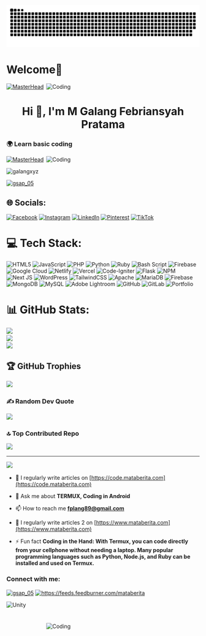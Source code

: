 ![snake_gif](https://github.com/MeghnaS21/MeghnaS21/blob/output/github-snake-dark.svg)

# Welcome🚀
<a href ="https://galang.xyz"><img align="right" alt="Coding" width="400" src="https://i.pinimg.com/originals/16/d0/a8/16d0a81b9f38ea3838abcbc0da83c9f0.gif"></a>

[![MasterHead](https://i.pinimg.com/originals/9f/9a/30/9f9a300c5fb90f5e6a81ab8775d3026a.gif)](https://galang.xyz)

<h1 align="center">Hi 👋, I'm M Galang Febriansyah Pratama</h1>

<h3>🌍 Learn basic coding</h3>
<a href ="https://galang.xyz"><img align="right" alt="Coding" width="400" src="https://i.pinimg.com/originals/e2/82/42/e282424b2847885602230435e6aff1cc.gif"></a>

[![MasterHead](https://i.pinimg.com/originals/17/28/5f/17285fc448d970cdd53b1b3ba11d7e66.gif)](https://galang.xyz)

<p align="left"> <img src="https://komarev.com/ghpvc/?username=galangxyz&label=Profile%20views&color=0e75b6&style=flat" alt="galangxyz" /> </p>

<p align="left"> <a href="https://twitter.com/gsap_05" target="blank"><img src="https://img.shields.io/twitter/follow/gsap_05?logo=twitter&style=for-the-badge" alt="gsap_05" /></a> </p>


## 🌐 Socials:
[![Facebook](https://img.shields.io/badge/Facebook-%231877F2.svg?logo=Facebook&logoColor=white)](https://facebook.com/https://www.facebook.com/fathir.bimo.7?mibextid=ZbWKwL) [![Instagram](https://img.shields.io/badge/Instagram-%23E4405F.svg?logo=Instagram&logoColor=white)](https://instagram.com/https://www.instagram.com/galngfp) [![LinkedIn](https://img.shields.io/badge/LinkedIn-%230077B5.svg?logo=linkedin&logoColor=white)](https://linkedin.com/in/https://www.linkedin.com/in/galang-febriansyah-pratama-17035b32b) [![Pinterest](https://img.shields.io/badge/Pinterest-%23E60023.svg?logo=Pinterest&logoColor=white)](https://pinterest.com/https://pin.it/18iUlLoIs) [![TikTok](https://img.shields.io/badge/TikTok-%23000000.svg?logo=TikTok&logoColor=white)](https://tiktok.com/@https://www.tiktok.com/@lusaha.s1h?_t=8rFkSFC18Ku&_r=1) 

# 💻 Tech Stack:
![HTML5](https://img.shields.io/badge/html5-%23E34F26.svg?style=for-the-badge&logo=html5&logoColor=white) ![JavaScript](https://img.shields.io/badge/javascript-%23323330.svg?style=for-the-badge&logo=javascript&logoColor=%23F7DF1E) ![PHP](https://img.shields.io/badge/php-%23777BB4.svg?style=for-the-badge&logo=php&logoColor=white) ![Python](https://img.shields.io/badge/python-3670A0?style=for-the-badge&logo=python&logoColor=ffdd54) ![Ruby](https://img.shields.io/badge/ruby-%23CC342D.svg?style=for-the-badge&logo=ruby&logoColor=white) ![Bash Script](https://img.shields.io/badge/bash_script-%23121011.svg?style=for-the-badge&logo=gnu-bash&logoColor=white) ![Firebase](https://img.shields.io/badge/firebase-%23039BE5.svg?style=for-the-badge&logo=firebase) ![Google Cloud](https://img.shields.io/badge/GoogleCloud-%234285F4.svg?style=for-the-badge&logo=google-cloud&logoColor=white) ![Netlify](https://img.shields.io/badge/netlify-%23000000.svg?style=for-the-badge&logo=netlify&logoColor=#00C7B7) ![Vercel](https://img.shields.io/badge/vercel-%23000000.svg?style=for-the-badge&logo=vercel&logoColor=white) ![Code-Igniter](https://img.shields.io/badge/CodeIgniter-%23EF4223.svg?style=for-the-badge&logo=codeIgniter&logoColor=white) ![Flask](https://img.shields.io/badge/flask-%23000.svg?style=for-the-badge&logo=flask&logoColor=white) ![NPM](https://img.shields.io/badge/NPM-%23CB3837.svg?style=for-the-badge&logo=npm&logoColor=white) ![Next JS](https://img.shields.io/badge/Next-black?style=for-the-badge&logo=next.js&logoColor=white) ![WordPress](https://img.shields.io/badge/WordPress-%23117AC9.svg?style=for-the-badge&logo=WordPress&logoColor=white) ![TailwindCSS](https://img.shields.io/badge/tailwindcss-%2338B2AC.svg?style=for-the-badge&logo=tailwind-css&logoColor=white) ![Apache](https://img.shields.io/badge/apache-%23D42029.svg?style=for-the-badge&logo=apache&logoColor=white) ![MariaDB](https://img.shields.io/badge/MariaDB-003545?style=for-the-badge&logo=mariadb&logoColor=white) ![Firebase](https://img.shields.io/badge/firebase-a08021?style=for-the-badge&logo=firebase&logoColor=ffcd34) ![MongoDB](https://img.shields.io/badge/MongoDB-%234ea94b.svg?style=for-the-badge&logo=mongodb&logoColor=white) ![MySQL](https://img.shields.io/badge/mysql-4479A1.svg?style=for-the-badge&logo=mysql&logoColor=white) ![Adobe Lightroom](https://img.shields.io/badge/Adobe%20Lightroom-31A8FF.svg?style=for-the-badge&logo=Adobe%20Lightroom&logoColor=white) ![GitHub](https://img.shields.io/badge/github-%23121011.svg?style=for-the-badge&logo=github&logoColor=white) ![GitLab](https://img.shields.io/badge/gitlab-%23181717.svg?style=for-the-badge&logo=gitlab&logoColor=white) ![Portfolio](https://img.shields.io/badge/Portfolio-%23000000.svg?style=for-the-badge&logo=firefox&logoColor=#FF7139)
# 📊 GitHub Stats:
![](https://github-readme-stats.vercel.app/api?username=Galangxyz&theme=neon&hide_border=false&include_all_commits=true&count_private=true)<br/>
![](https://github-readme-streak-stats.herokuapp.com/?user=Galangxyz&theme=neon&hide_border=false)<br/>
![](https://github-readme-stats.vercel.app/api/top-langs/?username=Galangxyz&theme=neon&hide_border=false&include_all_commits=true&count_private=true&layout=compact)

## 🏆 GitHub Trophies
![](https://github-profile-trophy.vercel.app/?username=Galangxyz&theme=radical&no-frame=false&no-bg=false&margin-w=4)

### ✍️ Random Dev Quote
![](https://quotes-github-readme.vercel.app/api?type=horizontal&theme=radical)

### 🔝 Top Contributed Repo
![](https://github-contributor-stats.vercel.app/api?username=Galangxyz&limit=5&theme=dark&combine_all_yearly_contributions=true)

---
[![](https://visitcount.itsvg.in/api?id=Galangxyz&icon=0&color=0)](https://visitcount.itsvg.in)

<!-- Proudly created with GPRM ( https://gprm.itsvg.in ) -->


- 📝 I regularly write articles on [https://code.mataberita.com](https://code.mataberita.com)

- 💬 Ask me about **TERMUX, Coding in Android**

- 📫 How to reach me **fplang89@gmail.com**

- 📝 I regularly write articles 2 on [https://www.mataberita.com](https://www.mataberita.com)

- ⚡ Fun fact **Coding in the Hand: With Termux, you can code directly from your cellphone without needing a laptop. Many popular programming languages ​​such as Python, Node.js, and Ruby can be installed and used on Termux.**

<h3 align="left">Connect with me:</h3>
<p align="left">
<a href="https://twitter.com/gsap_05" target="blank"><img align="center" src="https://raw.githubusercontent.com/rahuldkjain/github-profile-readme-generator/master/src/images/icons/Social/twitter.svg" alt="gsap_05" height="30" width="40" /></a>
<a href="/https://feeds.feedburner.com/mataberita" target="blank"><img align="center" src="https://raw.githubusercontent.com/rahuldkjain/github-profile-readme-generator/master/src/images/icons/Social/rss.svg" alt="https://feeds.feedburner.com/mataberita" height="30" width="40" /></a>
</p>

![Unity](https://img.shields.io/badge/unity-%23000000.svg?style=for-the-badge&logo=unity&logoColor=white)
#
<a href ="https://github.com/Galangxyz"><img align="right" alt="Coding" width="400" src="https://i.pinimg.com/originals/56/7f/00/567f0061446aa28a94721679278bec24.gif"></a> 
